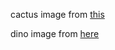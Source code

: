 cactus image from [this](https://creazilla.com/media/clipart/3169246/cactus)

dino image from [here](https://pixabay.com/vectors/dinosaur-t-rex-drawing-dino-beach-5025092/)